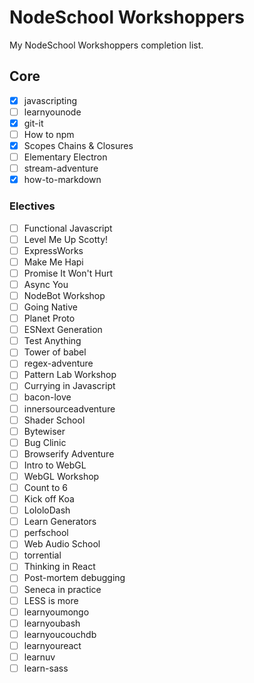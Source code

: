 # NodeSchool Workshoppers

My NodeSchool Workshoppers completion list.

## Core
- [x] javascripting
- [ ] learnyounode
- [x] git-it
- [ ] How to npm
- [x] Scopes Chains & Closures
- [ ] Elementary Electron
- [ ] stream-adventure
- [x] how-to-markdown

### Electives
- [ ] Functional Javascript
- [ ] Level Me Up Scotty!
- [ ] ExpressWorks
- [ ] Make Me Hapi
- [ ] Promise It Won't Hurt
- [ ] Async You
- [ ] NodeBot Workshop
- [ ] Going Native
- [ ] Planet Proto
- [ ] ESNext Generation
- [ ] Test Anything
- [ ] Tower of babel
- [ ] regex-adventure
- [ ] Pattern Lab Workshop
- [ ] Currying in Javascript
- [ ] bacon-love
- [ ] innersourceadventure
- [ ] Shader School
- [ ] Bytewiser
- [ ] Bug Clinic
- [ ] Browserify Adventure
- [ ] Intro to WebGL
- [ ] WebGL Workshop
- [ ] Count to 6
- [ ] Kick off Koa
- [ ] LololoDash
- [ ] Learn Generators
- [ ] perfschool
- [ ] Web Audio School
- [ ] torrential
- [ ] Thinking in React
- [ ] Post-mortem debugging
- [ ] Seneca in practice
- [ ] LESS is more
- [ ] learnyoumongo
- [ ] learnyoubash
- [ ] learnyoucouchdb
- [ ] learnyoureact
- [ ] learnuv
- [ ] learn-sass